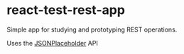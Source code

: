 # react-test-rest-app
Simple app for studying and prototyping REST operations.

Uses the [JSONPlaceholder](https://jsonplaceholder.typicode.com/) API
